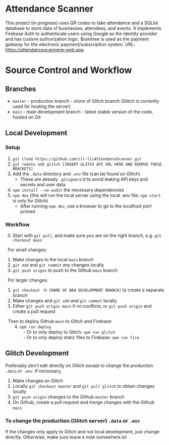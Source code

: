 # Attendance Scanner 
This project (in progress) uses QR codes to take attendance and a SQLite database to store data of businesses, attendees, and events. It implements Firebase Auth to authenticate users using Google as the identity provider and has custom authorization logic. Braintree is used as the payment gateway for the electronic payment/subscription system. 
URL: https://attendancescannerqr.web.app

# Source Control and Workflow
## Branches
- `master` - production branch - clone of Glitch branch (Glitch is currently used for hosting the server)
- `main` - main development branch - latest stable version of the code, hosted on Git

## Local Development
### Setup
1. `git clone https://github.com/clr-li/AttendanceScanner.git`
2. `git remote add glitch [INSERT GLITCH API URL HERE AND REMOVE THESE BRACKETS]`
3. Add the `.data` directory and `.env` file (can be found on Glitch)
    - These are already `.gitignore`'d to avoid leaking API keys and secrets and user data
4. `npm install --no-audit` the necessary dependencies
5. `npm dev` (this will run the local server using the local .env file; `npm start` is only for Glitch)
    - After running `npm dev`, use a browser to go to the localhost port printed

### Workflow
0. Start with `git pull`, and make sure you are on the right branch, e.g. `git checkout main`

&nbsp;&nbsp;For small changes:
1. Make changes to the local `main` branch
2. `git add` and `git commit` any changes locally
3. `git push origin` to push to the Github `main` branch

&nbsp;&nbsp;For larger changes:
1. `git checkout -b [NAME OF NEW DEVELOPMENT BRANCH]` to create a separate branch
2. Make changes and `git add` and `git commit` locally
3. Either `git push origin main` if no conflicts, or `git push origin` and create a pull request

&nbsp;&nbsp;Then to deploy Github `main` to Glitch and Firebase:<br>
<span style="white-space: pre; font-size: 0.8rem">&#9;</span>4. `npm run deploy`<br>
<span style="white-space: pre; font-size: 0.8rem">&#9;&#9;</span>- Or to only deploy to Glitch: `npm run glitch`<br>
<span style="white-space: pre; font-size: 0.8rem">&#9;&#9;</span>- Or to only deploy static files to Firebase: `npm run fire`

## Glitch Development
Preferably don't edit directly on Glitch except to change the production `.data` or `.env`. If necessary,
1. Make changes on Glitch
2. Locally `git checkout master` and `git pull glitch` to obtain changes locally
3. `git push origin` changes to the Github `master` branch
4. On Github, create a pull request and merge changes with the Github `main`

### To change the production (Glitch server) `.data` or `.env`
If the changes only apply to Glitch and not local development, just change directly. Otherwise, make sure leave a note somewhere lol
